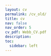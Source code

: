 ```yaml
---
layout: cv
permalink: /cv_old/
title: cv
nav: false
nav_order: 5
cv_pdf: Webb_CV.pdf
description:
toc:
  sidebar: left
---
```

